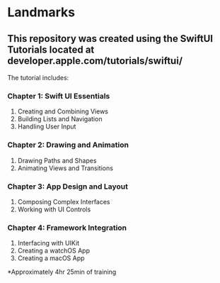 # Landmarks

## This repository was created using the SwiftUI Tutorials located at developer.apple.com/tutorials/swiftui/

The tutorial includes: 

### Chapter 1: Swift UI Essentials

1. Creating and Combining Views
2. Building Lists and Navigation
3. Handling User Input

### Chapter 2: Drawing and Animation

1. Drawing Paths and Shapes
2. Animating Views and Transitions

### Chapter 3: App Design and Layout

1. Composing Complex Interfaces
2. Working with UI Controls

### Chapter 4: Framework Integration

1. Interfacing with UIKit
2. Creating a watchOS App
3. Creating a macOS App




*Approximately 4hr 25min of training
